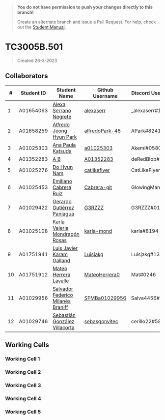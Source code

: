 > **You do not have permission to push your changes directly to this branch!** 
> 
> Create an alternate branch and issue a Pull Request. For help, check out the [Student Manual](https://github.com/SFMBa01029956/TC3005B.502/blob/manuals/Files/Student%20Manual.md).

# TC3005B.501
> Created 26-3-2023

## Collaborators

| #  | Student ID | Student Name                                                 | Github Username                                     | Discord Username  | Phone Number | Personal Email                          |
| -- | ---------- | ------------------------------------------------------------ | --------------------------------------------------- | ----------------- | ------------ | --------------------------------------- |
| 1  | A01654063  | [Alexa Serrano Negrete](mailto:a01654063@tec.mx)             | [alexaserr](https://github.com/alexaserr)           | _alexaserr#1653   | 5534613157   | alexasnegrete@icloud.com                |
| 2  | A01658259  | [Alfredo Jeong Hyun Park](mailto:a01658259@tec.mx)           | [alfredoPark-48](https://github.com/alfredoPark-48) | APark#8241        | 5547689736   | parkalfredojeonghyun@gmail.com          |
| 3  | A01025303  | [Ana Paula Katsuda](mailto:a01025303@tec.mx)                 | [a01025303](https://github.com/a01025303)           | Akemi#0580        | 5514490291   | akatsuda@outlook.com                    |
| 4  | A01352283  | [A B](mailto:a01352283@tec.mx)                               | [A01352283](https://github.com/A01352283)           | deRedBlob#9829    | 4622372250   | andres.brisenoc@gmail.com               |
| 5  | A01025276  | [Do Hyun Nam](mailto:a01025276@tec.mx)                       | [catlikeflyer](https://github.com/catlikeflyer)     | CatLikeFlyer#4383 | 5516505092   | dhnam@aol.com                           |
| 6  | A01025453  | [Emiliano Cabrera Ruiz](mailto:a01025453@tec.mx)             | [Cabrera-git](https://github.com/Cabrera-git)       | GlowingMan#3054   | 5534223131   | cabreraruiz.emi@gmail.com               |
| 7  | A01029422  | [Gerardo Gutiérrez Paniagua](mailto:a01029422@tec.mx)        | [G3RZZZ](https://github.com/G3RZZZ)                 | G3RZZZ#0133       | 5531138636   | gerardogtzp6@gmail.com                  |
| 8  | A01025108  | [Karla Valeria Mondragón Rosas](mailto:a01025108@tec.mx)     | [karla-mond](https://github.com/karla-mond)         | karla#8194        | 5534623044   | karla.mondragon.rosas@gmail.com         |
| 9  | A01751941  | [Luis Javier Karam Galland](mailto:a01751941@tec.mx)         | [Luisjakg](https://github.com/Luisjakg)             | Luisjakg#1367     | 5555073248   | luisjakg@gmail.com                      |
| 10 | A01751912  | [Mateo Herrera Lavalle](mailto:a01751912@tec.mx)             | [MateoHerrera0](https://github.com/MateoHerrera0)   | Mat#0246          | 5628486354   | P14t0n@proton.me                        |
| 11 | A01029956  | [Salvador Federico Milanés Braniff](mailto:a01029956@tec.mx) | [SFMBa01029956](https://github.com/SFMBa01029956)   | Salva4456#0437    | 5539048968   | salvadormilanesbraniff@gmail.com        |
| 12 | A01029746  | [Sebastián González Villacorta](mailto:a01029746@tec.mx)     | [sebasgonvitec](https://github.com/sebasgonvitec)   | cerillo22#5852    | 5587918611   | sebastian.gonzalez.villacorta@gmial.com |

## Working Cells

### Working Cell 1
### Working Cell 2
### Working Cell 3
### Working Cell 4
### Working Cell 5

